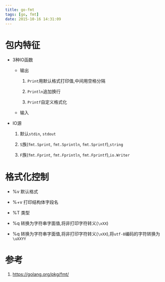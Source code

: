 ```yaml
---
title: go-fmt
tags: [go, fmt]
date: 2015-10-16 14:31:09
---
```


# 包内特征

-   3种IO函数

    -   输出

        1.  `Print`用默认格式打印值,中间用空格分隔

        1.  `Println`追加换行

        1.  `Printf`自定义格式化

    -   输入

-   IO源

    1.  默认`stdin`, `stdout`

    1.  `S`族(`fmt.Sprint`, `fmt.Sprintln`, `fmt.Sprintf`),`string`

    1.  `F`族(`fmt.Fprint`, `fmt.Fprintln`, `fmt.Fprintf`),`io.Writer`

# 格式化控制

-   %v  默认格式

-   %+v 打印结构体字段名

-   %T  类型

-   %q  转换为字符串字面值,将非打印字符转义(`\xXX`)

-   %q  转换为字符串字面值,将非打印字符转义(`\xXX`),将`utf-8`编码的字符转换为`\uXXYY`

# 参考

1.  <https://golang.org/pkg/fmt/>
